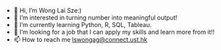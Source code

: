 - 👋 Hi, I’m Wong Lai Sze:)
- 👀 I’m interested in turning number into meaningful output!
- 🌱 I’m currently learning Python, R, SQL, Tableau. 
- 💞️ I’m looking for a job that I can apply my skills and learn more from it!!
- 📫 How to reach me lswongag@connect.ust.hk

<!---
jwong923/jwong923 is a ✨ special ✨ repository because its `README.md` (this file) appears on your GitHub profile.
You can click the Preview link to take a look at your changes.
--->

